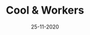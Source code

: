 ---
layout: project
title: 'Cool & Workers'
caption: Gestion d'un espace de coworking
description: >
  **Client** : Cool & Workers est un espace de coworking convivial situé à Paris, offrant divers services pour les travailleurs nomades et les entreprises. Leurs offres incluent des cafés coworking, des salles de réunion, des bureaux privés et des services événementiels.<br/><br/>
  **Mission** : Concevoir une UI optimisant l'organisation et la gestion de l' espace de coworking. Les points essentiels incluent : la réservation en temps réel des places et salles, un tableau de bord simplifié pour la gestion interne, et un annuaire interactif des membres pour favoriser la mise en relation. Cette solution améliore l'expérience utilisateur et renforce la communauté des coworkers, répondant ainsi aux besoins des gestionnaires et des membres.<br/><br/>
  **Outils et/ou méthode de conception** : Figma, méthode Atomic Design.
date: '25-11-2020'
image: 
  path: /assets/img/prowork/cover-design-interface-utilisateur-cool-and-workers.jpg
  srcset: 
    1920w: /assets/img/prowork/cover-design-interface-utilisateur-cool-and-workers.jpg
    960w:  /assets/img/prowork/cover-design-interface-utilisateur-cool-and-workers@0.5x.jpg
    480w:  /assets/img/prowork/cover-design-interface-utilisateur-cool-and-workers@0.25x.jpg

links:
  - title: Voir le site officiel de Cool & Workers
    url: https://www.coolandworkers.com/
sitemap: false

---